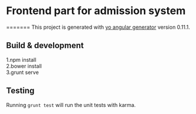 # Frontend part for admission system
=======
This project is generated with [yo angular generator](https://github.com/yeoman/generator-angular)
version 0.11.1.

## Build & development

1.npm install  
2.bower install  
3.grunt serve  

## Testing

Running `grunt test` will run the unit tests with karma.
